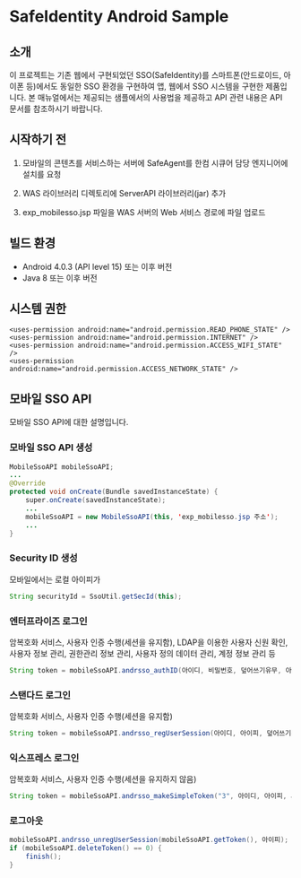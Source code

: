 # SafeIdentity Android Sample

## 소개

 이 프로젝트는 기존 웹에서 구현되었던 SSO(SafeIdentity)를 스마트폰(안드로이드, 아이폰 등)에서도 동일한 SSO 환경을 구현하여 앱, 웹에서 SSO 시스템을 구현한 제품입니다. 본 매뉴얼에서는 제공되는 샘플에서의 사용법을 제공하고 API 관련 내용은 API 문서를 참조하시기 바랍니다.

## 시작하기 전

1. 모바일의 콘텐츠를 서비스하는 서버에 SafeAgent를 한컴 시큐어 담당 엔지니어에 설치를 요청

2. WAS 라이브러리 디렉토리에 ServerAPI 라이브러리(jar) 추가

3. exp_mobilesso.jsp 파일을 WAS 서버의 Web 서비스 경로에 파일 업로드

## 빌드 환경

- Android 4.0.3 (API level 15) 또는 이후 버전
- Java 8 또는 이후 버전

## 시스템 권한

```manifest
<uses-permission android:name="android.permission.READ_PHONE_STATE" />  
<uses-permission android:name="android.permission.INTERNET" />  
<uses-permission android:name="android.permission.ACCESS_WIFI_STATE" />  
<uses-permission android:name="android.permission.ACCESS_NETWORK_STATE" />
```

## 모바일 SSO API

모바일 SSO API에 대한 설명입니다.

### 모바일 SSO API 생성

```java
MobileSsoAPI mobileSsoAPI;
...
@Override
protected void onCreate(Bundle savedInstanceState) {
    super.onCreate(savedInstanceState);
    ...
    mobileSsoAPI = new MobileSsoAPI(this, 'exp_mobilesso.jsp 주소');
    ...
}
```

### Security ID 생성

모바일에서는 로컬 아이피가 

```java
String securityId = SsoUtil.getSecId(this);
```

### 엔터프라이즈 로그인

암복호화 서비스, 사용자 인증 수행(세션을 유지함), LDAP을 이용한 사용자 신원 확인, 사용자 정보 관리, 권한관리 정보 관리, 사용자 정의 데이터 관리, 계정 정보 관리 등

```java
String token = mobileSsoAPI.andrsso_authID(아이디, 비밀번호, 덮어쓰기유무, 아이피, 시큐리티ID);
```

### 스탠다드 로그인

암복호화 서비스, 사용자 인증 수행(세션을 유지함)  

```java
String token = mobileSsoAPI.andrsso_regUserSession(아이디, 아이피, 덮어쓰기유무, 시큐리티ID);
```

### 익스프레스 로그인

암복호화 서비스, 사용자 인증 수행(세션을 유지하지 않음) 

```java
String token = mobileSsoAPI.andrsso_makeSimpleToken("3", 아이디, 아이피, 시큐리티ID);
```

### 로그아웃

```java
mobileSsoAPI.andrsso_unregUserSession(mobileSsoAPI.getToken(), 아이피);  
if (mobileSsoAPI.deleteToken() == 0) {  
    finish();  
}
```


